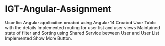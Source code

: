 # IGT-Angular-Assignment
User list Angular application created using Angular 14
Created User Table with the details
Implemented routing for user list and user views 
Maintained state of filter and Sorting using Shared Service between User and User List
Implemented Show More Button.
